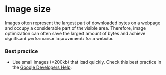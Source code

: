 # Image size
Images often represent the largest part of downloaded bytes on a webpage and occupy a considerable part of the visible area. Therefore, image optimization can often save the largest amount of bytes and achieve significant performance improvements for a website.

### Best practice
* Use small images (<200kb) that load quickly. Check this best practice in the [Google Developers Help](https://developers.google.com/web/fundamentals/performance/optimizing-content-efficiency/image-optimization).
